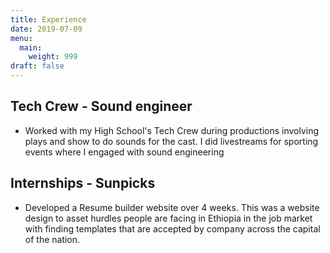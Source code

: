```yaml
---
title: Experience 
date: 2019-07-09
menu:
  main:
    weight: 999
draft: false
---
```


## Tech Crew - Sound engineer 
* Worked with my High School's Tech Crew during productions involving plays and show to do sounds for the cast. I did livestreams for sporting events where I engaged with sound engineering 

## Internships - Sunpicks
* Developed a Resume builder website over 4 weeks. This was a website design to asset hurdles people are facing in Ethiopia in the job market with finding templates that are accepted by company across the capital of the nation. 

